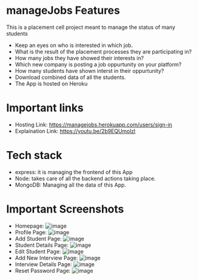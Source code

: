 # manageJobs Features
This is a placement cell project meant to manage the status of many students
- Keep an eyes on who is interested in which job. 
- What is the result of the placement processes they are participating in?
- How many jobs they have showed their interests in?
- Which new company is posting a job oppurtunity on your platform?
- How many students have shown interst in their oppurtunity?
- Download combined data of all the students.
- The App is hosted on Heroku

# Important links

- Hosting Link: https://managejobs.herokuapp.com/users/sign-in
- Explaination Link: https://youtu.be/2b9EQUmolzI

# Tech stack
- express: it is managing the frontend of this App
- Node: takes care of all the backend actions taking place.
- MongoDB: Managing all the data of this App.

# Important Screenshots
- Homepage: ![image](https://user-images.githubusercontent.com/66215313/146424012-ecbd93ce-2cea-4b40-b0c3-a9293a302e67.png)
- Profile Page: ![image](https://user-images.githubusercontent.com/66215313/146424143-6df64d18-1003-410c-baa4-e5eb019be702.png)
- Add Student Page: ![image](https://user-images.githubusercontent.com/66215313/146424207-dff0e621-7ba3-4fa1-b115-390a24561297.png)
- Student Details Page: ![image](https://user-images.githubusercontent.com/66215313/146424405-b9018bdb-f80f-4287-8320-88648b5072ac.png)
- Edit Student Page: ![image](https://user-images.githubusercontent.com/66215313/146424479-b218e0fd-2608-478f-85e1-cb0fe4f50df9.png)
- Add New Interview Page: ![image](https://user-images.githubusercontent.com/66215313/146424288-f81d1b9d-4426-4dba-b722-582bc76d297d.png)
- Interview Details Page: ![image](https://user-images.githubusercontent.com/66215313/146424564-2bf94140-8914-4434-b5b9-e30b238de579.png)
- Reset Password Page: ![image](https://user-images.githubusercontent.com/66215313/146424630-36c19c12-7264-47b4-8e18-edf9f73714ea.png)


